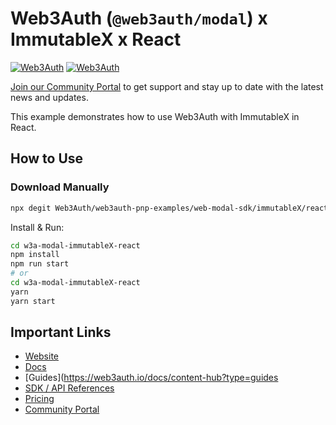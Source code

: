 # Web3Auth (`@web3auth/modal`) x ImmutableX x React

[![Web3Auth](https://img.shields.io/badge/Web3Auth-SDK-blue)](https://web3auth.io/docs/sdk/pnp/web/modal)
[![Web3Auth](https://img.shields.io/badge/Web3Auth-Community-cyan)](https://community.web3auth.io)

[Join our Community Portal](https://community.web3auth.io/) to get support and stay up to date with the latest news and updates.

This example demonstrates how to use Web3Auth with ImmutableX in React.

## How to Use

### Download Manually

```bash
npx degit Web3Auth/web3auth-pnp-examples/web-modal-sdk/immutableX/react-immutableX-modal-example w3a-modal-immutableX-react
```

Install & Run:

```bash
cd w3a-modal-immutableX-react
npm install
npm run start
# or
cd w3a-modal-immutableX-react
yarn
yarn start
```

## Important Links

- [Website](https://web3auth.io)
- [Docs](https://web3auth.io/docs)
- [Guides](https://web3auth.io/docs/content-hub?type=guides
- [SDK / API References](https://web3auth.io/docs/sdk)
- [Pricing](https://web3auth.io/pricing.html)
- [Community Portal](https://community.web3auth.io)
